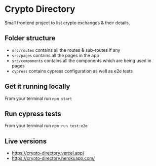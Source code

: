 # Crypto Directory

Small frontend project to list crypto exchanges & their details.

## Folder structure
* `src/routes` contains all the routes & sub-routes if any
* `src/pages` contains all the pages in the app
* `src/components` contains all the components which are being used in pages
* `cypress` contains cypress configuration as well as e2e tests

## Get it running locally

From your terminal run `npm start`

## Run cypress tests

From your terminal run `npm run test:e2e`

## Live versions
* https://crypto-directory.vercel.app/
* https://crypto-directory.herokuapp.com/